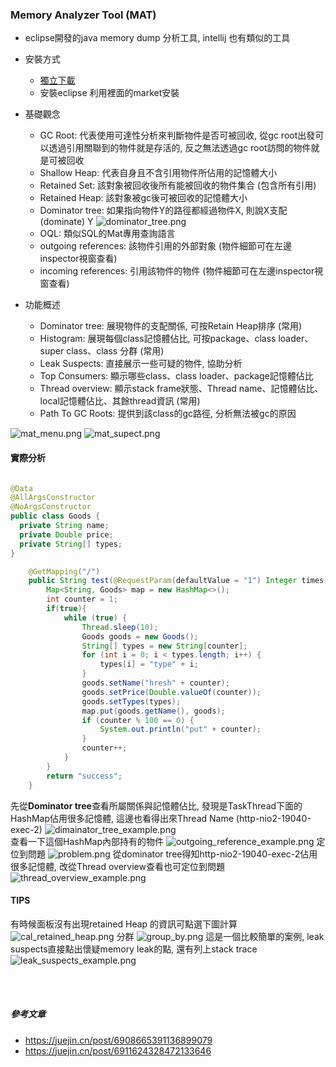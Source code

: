 ### Memory Analyzer Tool (MAT)

* eclipse開發的java memory dump 分析工具, intellij 也有類似的工具
* 安裝方式
  * [獨立下載](https://projects.eclipse.org/projects/tools.mat)
  * 安裝eclipse 利用裡面的market安裝

* 基礎觀念
  * GC Root: 代表使用可達性分析來判斷物件是否可被回收, 從gc root出發可以透過引用關聯到的物件就是存活的, 反之無法透過gc root訪問的物件就是可被回收
  * Shallow Heap: 代表自身且不含引用物件所佔用的記憶體大小
  * Retained Set: 該對象被回收後所有能被回收的物件集合 (包含所有引用)
  * Retained Heap: 該對象被gc後可被回收的記憶體大小
  * Dominator tree: 如果指向物件Y的路徑都經過物件X, 則說X支配(dominate) Y
![dominator_tree.png](img/dominator_tree.png)
  * OQL: 類似SQL的Mat專用查詢語言
  * outgoing references: 該物件引用的外部對象 (物件細節可在左邊inspector視窗查看)
  * incoming references: 引用該物件的物件 (物件細節可在左邊inspector視窗查看)
  
* 功能概述
  * Dominator tree: 展現物件的支配關係, 可按Retain Heap排序 (常用)
  * Histogram: 展現每個class記憶體佔比, 可按package、class loader、super class、class 分群 (常用)
  * Leak Suspects: 直接展示一些可疑的物件, 協助分析
  * Top Consumers: 顯示哪些class、class loader、package記憶體佔比
  * Thread overview: 顯示stack frame狀態、Thread name、記憶體佔比、local記憶體佔比、其餘thread資訊 (常用)
  * Path To GC Roots: 提供到該class的gc路徑, 分析無法被gc的原因

![mat_menu.png](img/mat_menu.png)
![mat_supect.png](img/mat_supect.png)


#### 實際分析
```java

@Data
@AllArgsConstructor
@NoArgsConstructor
public class Goods {
  private String name;
  private Double price;
  private String[] types;
}

    @GetMapping("/")
    public String test(@RequestParam(defaultValue = "1") Integer times) throws InterruptedException {
        Map<String, Goods> map = new HashMap<>();
        int counter = 1;
        if(true){
            while (true) {
                Thread.sleep(10);
                Goods goods = new Goods();
                String[] types = new String[counter];
                for (int i = 0; i < types.length; i++) {
                    types[i] = "type" + i;
                }
                goods.setName("hresh" + counter);
                goods.setPrice(Double.valueOf(counter));
                goods.setTypes(types);
                map.put(goods.getName(), goods);
                if (counter % 100 == 0) {
                    System.out.println("put" + counter);
                }
                counter++;
            }
        }
        return "success";
    }
```

先從**Dominator tree**查看所屬關係與記憶體佔比, 發現是TaskThread下面的HashMap佔用很多記憶體, 這邊也看得出來Thread Name (http-nio2-19040-exec-2)
![dimainator_tree_example.png](img/dimainator_tree_example.png)
<br>
查看一下這個HashMap內部持有的物件
![outgoing_reference_example.png](img/outgoing_reference_example.png)
定位到問題
![problem.png](img/problem.png)
從dominator tree得知http-nio2-19040-exec-2佔用很多記憶體, 改從Thread overview查看也可定位到問題
![thread_overview_example.png](img/thread_overview_example.png)

#### TIPS
有時候面板沒有出現retained Heap 的資訊可點選下圖計算
![cal_retained_heap.png](img/cal_retained_heap.png)
分群
![group_by.png](img/group_by.png)
這是一個比較簡單的案例, leak suspects直接點出懷疑memory leak的點, 還有列上stack trace
![leak_suspects_example.png](img/leak_suspects_example.png)

<br>
<br>

##### 參考文章
* https://juejin.cn/post/6908665391136899079
* https://juejin.cn/post/6911624328472133646
